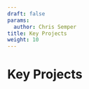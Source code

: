 ```yaml
---
draft: false
params:
  author: Chris Semper 
title: Key Projects 
weight: 10
---
```


# Key Projects 